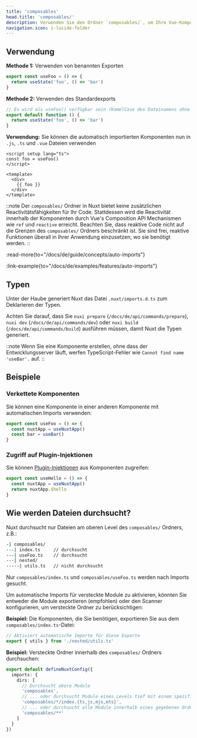```yaml
---
title: 'composables'
head.title: 'composables/'
description: Verwenden Sie den Ordner `composables/`, um Ihre Vue-Komponierbare Funktionen in Ihrer Anwendung automatisch zu importieren.
navigation.icon: i-lucide-folder
---
```


## Verwendung

**Methode 1:** Verwenden von benannten Exporten

```js [composables/useFoo.ts]
export const useFoo = () => {
  return useState('foo', () => 'bar')
}
```

**Methode 2:** Verwenden des Standardexports

```js [composables/use-foo.ts oder composables/useFoo.ts]
// Es wird als useFoo() verfügbar sein (KamelCase des Dateinamens ohne Erweiterung)
export default function () {
  return useState('foo', () => 'bar')
}
```

**Verwendung:** Sie können die automatisch importierten Komponenten nun in `.js`, `.ts` und `.vue` Dateien verwenden

```vue [app.vue]
<script setup lang="ts">
const foo = useFoo()
</script>

<template>
  <div>
    {{ foo }}
  </div>
</template>
```

::note
Der `composables/` Ordner in Nuxt bietet keine zusätzlichen Reactivitätsfähigkeiten für Ihr Code. Stattdessen wird die Reactivität innerhalb der Komponenten durch Vue's Composition API Mechanismen wie `ref` und `reactive` erreicht. Beachten Sie, dass reaktive Code nicht auf die Grenzen des `composables/` Ordners beschränkt ist. Sie sind frei, reaktive Funktionen überall in Ihrer Anwendung einzusetzen, wo sie benötigt werden.
::

:read-more{to="/docs/de/guide/concepts/auto-imports"}

:link-example{to="/docs/de/examples/features/auto-imports"}

## Typen

Unter der Haube generiert Nuxt das Datei `.nuxt/imports.d.ts` zum Deklarieren der Typen.

Achten Sie darauf, dass Sie `nuxi prepare` (`/docs/de/api/commands/prepare`), `nuxi dev` (`/docs/de/api/commands/dev`) oder `nuxi build` (`/docs/de/api/commands/build`) ausführen müssen, damit Nuxt die Typen generiert.

::note
Wenn Sie eine Komponente erstellen, ohne dass der Entwicklungsserver läuft, werfen TypeScript-Fehler wie `Cannot find name 'useBar'.` auf.
::

## Beispiele

### Verkettete Komponenten

Sie können eine Komponente in einer anderen Komponente mit automatischen Imports verwenden:

```js [composables/test.ts]
export const useFoo = () => {
  const nuxtApp = useNuxtApp()
  const bar = useBar()
}
```

### Zugriff auf Plugin-Injektionen

Sie können [Plugin-Injektionen](/docs/de/guide/directory-structure/plugins#providing-helpers) aus Komponenten zugreifen:

```js [composables/test.ts]
export const useHello = () => {
  const nuxtApp = useNuxtApp()
  return nuxtApp.$hello
}
```

## Wie werden Dateien durchsucht?

Nuxt durchsucht nur Dateien am oberen Level des `composables/` Ordners, z.B.:

```bash [Dateiendung]
-| composables/
---| index.ts     // durchsucht
---| useFoo.ts    // durchsucht
---| nested/
-----| utils.ts   // nicht durchsucht
```

Nur `composables/index.ts` und `composables/useFoo.ts` werden nach Imports gesucht.

Um automatische Imports für versteckte Module zu aktivieren, könnten Sie entweder die Module exportieren (empfohlen) oder den Scanner konfigurieren, um versteckte Ordner zu berücksichtigen:

**Beispiel:** Die Komponenten, die Sie benötigen, exportieren Sie aus dem `composables/index.ts`-Datei:

```ts [composables/index.ts]
// Aktiviert automatische Importe für diese Exporte
export { utils } from './nested/utils.ts'
```

**Beispiel:** Versteckte Ordner innerhalb des `composables/` Ordners durchsuchen:

```ts twoslash [nuxt.config.ts]
export default defineNuxtConfig({
  imports: {
    dirs: [
      // Durchsucht obere Module
      'composables',
      // ... oder durchsucht Module eines Levels tief mit einem spezifischen Namen und Dateierweiterung
      'composables/*/index.{ts,js,mjs,mts}',
      // ... oder durchsucht alle Module innerhalb eines gegebenen Ordners
      'composables/**'
    ]
  }
})
```
